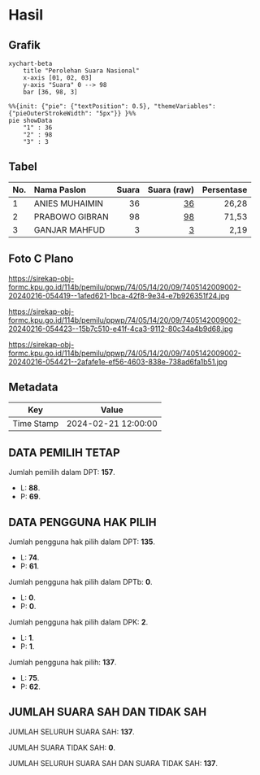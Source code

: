 # Hasil

## Grafik

```mermaid
xychart-beta
    title "Perolehan Suara Nasional"
    x-axis [01, 02, 03]
    y-axis "Suara" 0 --> 98
    bar [36, 98, 3]
```

```mermaid
%%{init: {"pie": {"textPosition": 0.5}, "themeVariables": {"pieOuterStrokeWidth": "5px"}} }%%
pie showData
    "1" : 36
    "2" : 98
    "3" : 3
```

## Tabel

| No. | Nama Paslon    | Suara | Suara (raw) | Persentase |
|:--- |:-------------- | -----:| -----------:| ----------:|
| 1   | ANIES MUHAIMIN | 36    | [36][p-1]   | 26,28      |
| 2   | PRABOWO GIBRAN | 98    | [98][p-2]   | 71,53      |
| 3   | GANJAR MAHFUD  | 3     | [3][p-3]    | 2,19       |


[p-1]: https://github.com/gigit-pemilu/pemilu-2024/blob/main/pilpres/hitung-suara/sub/74-sulawesi-tenggara/sub/05-konawe-selatan/sub/14-palangga-selatan/sub/2009-lalowua/sub/002-tps/sub/paslon-1.txt
[p-2]: https://github.com/gigit-pemilu/pemilu-2024/blob/main/pilpres/hitung-suara/sub/74-sulawesi-tenggara/sub/05-konawe-selatan/sub/14-palangga-selatan/sub/2009-lalowua/sub/002-tps/sub/paslon-2.txt
[p-3]: https://github.com/gigit-pemilu/pemilu-2024/blob/main/pilpres/hitung-suara/sub/74-sulawesi-tenggara/sub/05-konawe-selatan/sub/14-palangga-selatan/sub/2009-lalowua/sub/002-tps/sub/paslon-3.txt

## Foto C Plano

https://sirekap-obj-formc.kpu.go.id/114b/pemilu/ppwp/74/05/14/20/09/7405142009002-20240216-054419--1afed621-1bca-42f8-9e34-e7b926351f24.jpg

https://sirekap-obj-formc.kpu.go.id/114b/pemilu/ppwp/74/05/14/20/09/7405142009002-20240216-054423--15b7c510-e41f-4ca3-9112-80c34a4b9d68.jpg

https://sirekap-obj-formc.kpu.go.id/114b/pemilu/ppwp/74/05/14/20/09/7405142009002-20240216-054421--2afafe1e-ef56-4603-838e-738ad6fa1b51.jpg


## Metadata

| Key        | Value               |
| ---------- | ------------------- |
| Time Stamp | 2024-02-21 12:00:00 |


## DATA PEMILIH TETAP

Jumlah pemilih dalam DPT: **157**.
 * L: **88**.
 * P: **69**.

## DATA PENGGUNA HAK PILIH

Jumlah pengguna hak pilih dalam DPT: **135**.
 * L: **74**.
 * P: **61**.

Jumlah pengguna hak pilih dalam DPTb: **0**.
 * L: **0**.
 * P: **0**.

Jumlah pengguna hak pilih dalam DPK: **2**.
 * L: **1**.
 * P: **1**.

Jumlah pengguna hak pilih: **137**.
 * L: **75**.
 * P: **62**.

## JUMLAH SUARA SAH DAN TIDAK SAH

JUMLAH SELURUH SUARA SAH: **137**.

JUMLAH SUARA TIDAK SAH: **0**.

JUMLAH SELURUH SUARA SAH DAN SUARA TIDAK SAH: **137**.


